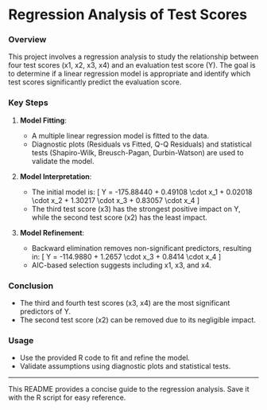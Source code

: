 # Regression Analysis of Test Scores

### Overview

This project involves a regression analysis to study the relationship between four test scores (x1, x2, x3, x4) and an evaluation test score (Y). The goal is to determine if a linear regression model is appropriate and identify which test scores significantly predict the evaluation score.

### Key Steps

1. **Model Fitting**:
   - A multiple linear regression model is fitted to the data.
   - Diagnostic plots (Residuals vs Fitted, Q-Q Residuals) and statistical tests (Shapiro-Wilk, Breusch-Pagan, Durbin-Watson) are used to validate the model.

2. **Model Interpretation**:
   - The initial model is:
     \[ Y = -175.88440 + 0.49108 \cdot x_1 + 0.02018 \cdot x_2 + 1.30217 \cdot x_3 + 0.83057 \cdot x_4 \]
   - The third test score (x3) has the strongest positive impact on Y, while the second test score (x2) has the least impact.

3. **Model Refinement**:
   - Backward elimination removes non-significant predictors, resulting in:
     \[ Y = -114.9880 + 1.2657 \cdot x_3 + 0.8414 \cdot x_4 \]
   - AIC-based selection suggests including x1, x3, and x4.

### Conclusion

- The third and fourth test scores (x3, x4) are the most significant predictors of Y.
- The second test score (x2) can be removed due to its negligible impact.

### Usage

- Use the provided R code to fit and refine the model.
- Validate assumptions using diagnostic plots and statistical tests.

---

This README provides a concise guide to the regression analysis. Save it with the R script for easy reference.
